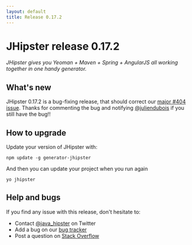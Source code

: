 ```yaml
---
layout: default
title: Release 0.17.2
---
```


JHipster release 0.17.2
==================

*JHipster gives you Yeoman + Maven + Spring + AngularJS all working together in one handy generator.*

What's new
----------

JHipster 0.17.2 is a bug-fixing release, that should correct our [major #404 issue](https://github.com/jhipster/generator-jhipster/issues/404). Thanks for commenting the bug and notifying [@juliendubois](https://twitter.com/juliendubois) if you still have the bug!!

<!--googleoff: index-->
How to upgrade
------------

Update your version of JHipster with:

```
npm update -g generator-jhipster
```

And then you can update your project when you run again

```
yo jhipster
```

Help and bugs
--------------

If you find any issue with this release, don't hesitate to:

- Contact [@java_hipster](https://twitter.com/java_hipster) on Twitter
- Add a bug on our [bug tracker](https://github.com/jhipster/generator-jhipster/issues?state=open)
- Post a question on [Stack Overflow](http://stackoverflow.com/tags/jhipster/info)
